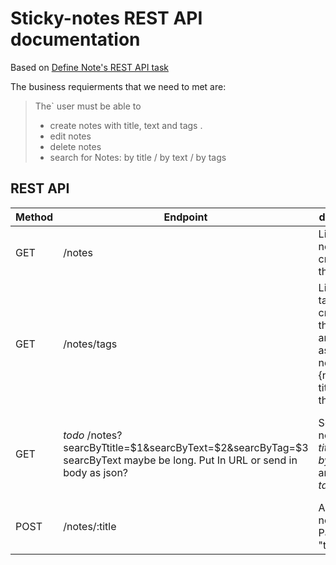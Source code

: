 # Sticky-notes REST API documentation

Based on [Define Note's REST API task](https://github.com/aivaraleksiev/Sticky-notes.com/issues/4)

The business requierments that we need to met are: 

> The` user must be able to
> - create notes with title, text and tags .
> - edit notes
> - delete notes
> - search for Notes: by title / by text / by tags

## REST API

| Method | Endpoint | description| status codes |
| ------ | ------   | ------     | ------            |
| GET    | /notes   | Lists all notes created by the user.  | _todo_ |
| GET    | /notes/tags | Lists all tags created by the user and the asscoicated notes {noteId: title} with them. | _todo_ |
| GET    |  _todo_ /notes?searcByTtitle=$1&searcByText=$2&searcByTag=$3 searcByText maybe be long. Put In URL or send in body as json? | Search for notes: _by title_ and/or _by text_ and/or _by tags_ | 400 Bad Request<br>, 404 Not Found, 200 OK returns string of type application/json  |
| POST    | /notes/:title | Add new note. Param: "title" | _todo_ |
